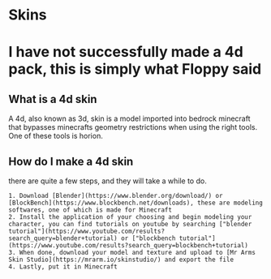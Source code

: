 # Skins

# I have not successfully made a 4d pack, this is simply what Floppy said
## What is a 4d skin

A 4d, also known as 3d, skin is a model imported into bedrock minecraft that bypasses minecrafts geometry restrictions when using the right tools. One of these tools is horion.

## How do I make a 4d skin

there are quite a few steps, and they will take a while to do.

    1. Download [Blender](https://www.blender.org/download/) or [BlockBench](https://www.blockbench.net/downloads), these are modeling softwares, one of which is made for Minecraft
    2. Install the application of your choosing and begin modeling your character, you can find tutorials on youtube by searching ["blender tutorial"](https://www.youtube.com/results?search_query=blender+tutorial) or ["blockbench tutorial"](https://www.youtube.com/results?search_query=blockbench+tutorial)
    3. When done, download your model and texture and upload to [Mr Arms Skin Studio](https://mrarm.io/skinstudio/) and export the file
    4. Lastly, put it in Minecraft
